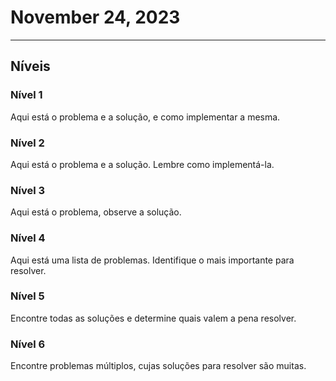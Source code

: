 # November 24, 2023

---

## Níveis

### Nível 1
Aqui está o problema e a solução, e como implementar a mesma.

### Nível 2
Aqui está o problema e a solução. Lembre como implementá-la.

### Nível 3
Aqui está o problema, observe a solução.

### Nível 4
Aqui está uma lista de problemas. Identifique o mais importante para resolver.

### Nível 5
Encontre todas as soluções e determine quais valem a pena resolver.

### Nível 6
Encontre problemas múltiplos, cujas soluções para resolver são muitas.